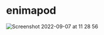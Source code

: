 # enimapod

![Screenshot 2022-09-07 at 11 28 56](https://user-images.githubusercontent.com/32545226/188856556-50352ea4-7c60-4947-9c49-3785808e5923.png)

